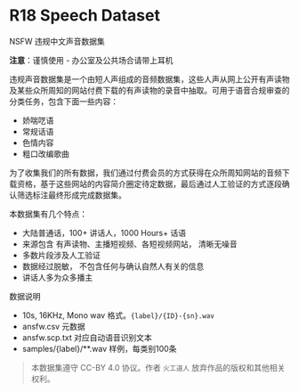 # R18 Speech Dataset
NSFW  违规中文声音数据集

**注意**：谨慎使用 - 办公室及公共场合请带上耳机

违规声音数据集是一个由短人声组成的音频数据集，这些人声从网上公开有声读物及某些众所周知的网站付费下载的有声读物的录音中抽取。可用于语音合规审查的分类任务，包含下面一些内容：

- 娇喘呓语
- 常规话语
- 色情内容
- 粗口改编歌曲

为了收集我们的所有数据，我们通过付费会员的方式获得在众所周知网站的音频下载资格，基于这些网站的内容简介圈定待定数据，最后通过人工验证的方式逐段确认筛选标注最终形成完成数据集。

本数据集有几个特点：

- 大陆普通话，100+ 讲话人，1000 Hours+ 话语
- 来源包含 有声读物、主播短视频、各短视频网站， 清晰无噪音
- 多数片段涉及人工验证
- 数据经过脱敏， 不包含任何与确认自然人有关的信息
- 讲话人多为众多播主

数据说明


- 10s, 16KHz, Mono wav 格式。`{label}/{ID}-{sn}.wav`
- ansfw.csv 元数据
- ansfw.scp.txt 对应自动语音识别文本
- samples/{label}/**.wav 样例，每类别100条

> 本数据集遵守 CC-BY 4.0 协议。作者 `火工道人` 放弃作品的版权和其他相关权利。

